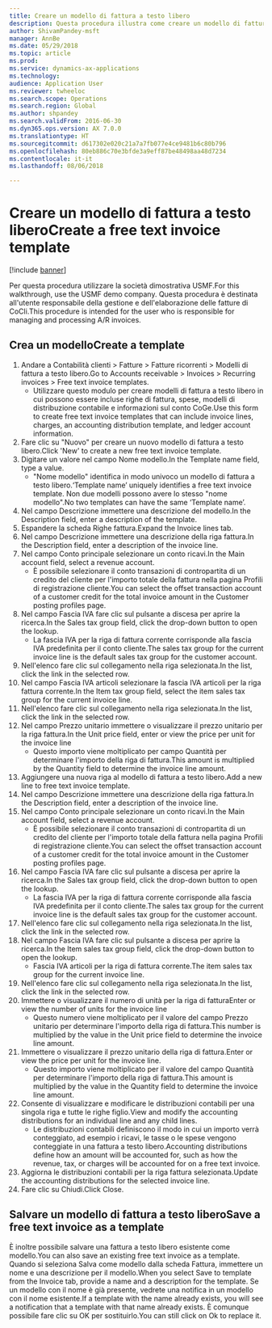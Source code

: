 ```yaml
--- 
title: Creare un modello di fattura a testo libero
description: Questa procedura illustra come creare un modello di fattura a testo libero.
author: ShivamPandey-msft
manager: AnnBe
ms.date: 05/29/2018
ms.topic: article
ms.prod: 
ms.service: dynamics-ax-applications
ms.technology: 
audience: Application User
ms.reviewer: twheeloc
ms.search.scope: Operations
ms.search.region: Global
ms.author: shpandey
ms.search.validFrom: 2016-06-30
ms.dyn365.ops.version: AX 7.0.0
ms.translationtype: HT
ms.sourcegitcommit: d617302e020c21a7a7fb077e4ce9481b6c80b796
ms.openlocfilehash: 80eb886c70e3bfde3a9eff87be48498aa48d7234
ms.contentlocale: it-it
ms.lasthandoff: 08/06/2018

---
```

# <a name="create-a-free-text-invoice-template"></a><span data-ttu-id="7e89a-103">Creare un modello di fattura a testo libero</span><span class="sxs-lookup"><span data-stu-id="7e89a-103">Create a free text invoice template</span></span>

[!include [banner](../includes/banner.md)]

<span data-ttu-id="7e89a-104">Per questa procedura utilizzare la società dimostrativa USMF.</span><span class="sxs-lookup"><span data-stu-id="7e89a-104">For this walkthrough, use the USMF demo company.</span></span> <span data-ttu-id="7e89a-105">Questa procedura è destinata all'utente responsabile della gestione e dell'elaborazione delle fatture di CoCli.</span><span class="sxs-lookup"><span data-stu-id="7e89a-105">This procedure is intended for the user who is responsible for managing and processing A/R invoices.</span></span>

## <a name="create-a-template"></a><span data-ttu-id="7e89a-106">Crea un modello</span><span class="sxs-lookup"><span data-stu-id="7e89a-106">Create a template</span></span>

1. <span data-ttu-id="7e89a-107">Andare a Contabilità clienti > Fatture > Fatture ricorrenti > Modelli di fattura a testo libero.</span><span class="sxs-lookup"><span data-stu-id="7e89a-107">Go to Accounts receivable > Invoices > Recurring invoices > Free text invoice templates.</span></span>
    * <span data-ttu-id="7e89a-108">Utilizzare questo modulo per creare modelli di fattura a testo libero in cui possono essere incluse righe di fattura, spese, modelli di distribuzione contabile e informazioni sul conto CoGe.</span><span class="sxs-lookup"><span data-stu-id="7e89a-108">Use this form to create free text invoice templates that can include invoice lines, charges, an accounting distribution template, and ledger account information.</span></span>  
2. <span data-ttu-id="7e89a-109">Fare clic su "Nuovo" per creare un nuovo modello di fattura a testo libero.</span><span class="sxs-lookup"><span data-stu-id="7e89a-109">Click 'New' to create a new free text invoice template.</span></span>
3. <span data-ttu-id="7e89a-110">Digitare un valore nel campo Nome modello.</span><span class="sxs-lookup"><span data-stu-id="7e89a-110">In the Template name field, type a value.</span></span>
    * <span data-ttu-id="7e89a-111">"Nome modello" identifica in modo univoco un modello di fattura a testo libero.</span><span class="sxs-lookup"><span data-stu-id="7e89a-111">‘Template name’ uniquely identifies a free text invoice template.</span></span> <span data-ttu-id="7e89a-112">Non due modelli possono avere lo stesso "nome modello".</span><span class="sxs-lookup"><span data-stu-id="7e89a-112">No two templates can have the same ‘Template name’.</span></span>  
4. <span data-ttu-id="7e89a-113">Nel campo Descrizione immettere una descrizione del modello.</span><span class="sxs-lookup"><span data-stu-id="7e89a-113">In the Description field, enter a description of the template.</span></span>
5. <span data-ttu-id="7e89a-114">Espandere la scheda Righe fattura.</span><span class="sxs-lookup"><span data-stu-id="7e89a-114">Expand the Invoice lines tab.</span></span>
6. <span data-ttu-id="7e89a-115">Nel campo Descrizione immettere una descrizione della riga fattura.</span><span class="sxs-lookup"><span data-stu-id="7e89a-115">In the Description field, enter a description of the invoice line.</span></span>
7. <span data-ttu-id="7e89a-116">Nel campo Conto principale selezionare un conto ricavi.</span><span class="sxs-lookup"><span data-stu-id="7e89a-116">In the Main account field, select a revenue account.</span></span>
    * <span data-ttu-id="7e89a-117">È possibile selezionare il conto transazioni di contropartita di un credito del cliente per l'importo totale della fattura nella pagina Profili di registrazione cliente.</span><span class="sxs-lookup"><span data-stu-id="7e89a-117">You can select the offset transaction account of a customer credit for the total invoice amount in the Customer posting profiles page.</span></span>  
8. <span data-ttu-id="7e89a-118">Nel campo Fascia IVA fare clic sul pulsante a discesa per aprire la ricerca.</span><span class="sxs-lookup"><span data-stu-id="7e89a-118">In the Sales tax group field, click the drop-down button to open the lookup.</span></span>
    * <span data-ttu-id="7e89a-119">La fascia IVA per la riga di fattura corrente corrisponde alla fascia IVA predefinita per il conto cliente.</span><span class="sxs-lookup"><span data-stu-id="7e89a-119">The sales tax group for the current invoice line is the default sales tax group for the customer account.</span></span>  
9. <span data-ttu-id="7e89a-120">Nell'elenco fare clic sul collegamento nella riga selezionata.</span><span class="sxs-lookup"><span data-stu-id="7e89a-120">In the list, click the link in the selected row.</span></span>
10. <span data-ttu-id="7e89a-121">Nel campo Fascia IVA articoli selezionare la fascia IVA articoli per la riga fattura corrente.</span><span class="sxs-lookup"><span data-stu-id="7e89a-121">In the Item tax group field, select the item sales tax group for the current invoice line.</span></span>
11. <span data-ttu-id="7e89a-122">Nell'elenco fare clic sul collegamento nella riga selezionata.</span><span class="sxs-lookup"><span data-stu-id="7e89a-122">In the list, click the link in the selected row.</span></span>
12. <span data-ttu-id="7e89a-123">Nel campo Prezzo unitario immettere o visualizzare il prezzo unitario per la riga fattura.</span><span class="sxs-lookup"><span data-stu-id="7e89a-123">In the Unit price field, enter or view the price per unit for the invoice line</span></span>
    * <span data-ttu-id="7e89a-124">Questo importo viene moltiplicato per campo Quantità per determinare l'importo della riga di fattura.</span><span class="sxs-lookup"><span data-stu-id="7e89a-124">This amount is multiplied by the Quantity field to determine the invoice line amount.</span></span>  
13. <span data-ttu-id="7e89a-125">Aggiungere una nuova riga al modello di fattura a testo libero.</span><span class="sxs-lookup"><span data-stu-id="7e89a-125">Add a new line to free text invoice template.</span></span>
14. <span data-ttu-id="7e89a-126">Nel campo Descrizione immettere una descrizione della riga fattura.</span><span class="sxs-lookup"><span data-stu-id="7e89a-126">In the Description field, enter a description of the invoice line.</span></span>
15. <span data-ttu-id="7e89a-127">Nel campo Conto principale selezionare un conto ricavi.</span><span class="sxs-lookup"><span data-stu-id="7e89a-127">In the Main account field, select a revenue account.</span></span>
    * <span data-ttu-id="7e89a-128">È possibile selezionare il conto transazioni di contropartita di un credito del cliente per l'importo totale della fattura nella pagina Profili di registrazione cliente.</span><span class="sxs-lookup"><span data-stu-id="7e89a-128">You can select the offset transaction account of a customer credit for the total invoice amount in the Customer posting profiles page.</span></span>  
16. <span data-ttu-id="7e89a-129">Nel campo Fascia IVA fare clic sul pulsante a discesa per aprire la ricerca.</span><span class="sxs-lookup"><span data-stu-id="7e89a-129">In the Sales tax group field, click the drop-down button to open the lookup.</span></span>
    * <span data-ttu-id="7e89a-130">La fascia IVA per la riga di fattura corrente corrisponde alla fascia IVA predefinita per il conto cliente.</span><span class="sxs-lookup"><span data-stu-id="7e89a-130">The sales tax group for the current invoice line is the default sales tax group for the customer account.</span></span>  
17. <span data-ttu-id="7e89a-131">Nell'elenco fare clic sul collegamento nella riga selezionata.</span><span class="sxs-lookup"><span data-stu-id="7e89a-131">In the list, click the link in the selected row.</span></span>
18. <span data-ttu-id="7e89a-132">Nel campo Fascia IVA fare clic sul pulsante a discesa per aprire la ricerca.</span><span class="sxs-lookup"><span data-stu-id="7e89a-132">In the Item sales tax group field, click the drop-down button to open the lookup.</span></span>
    * <span data-ttu-id="7e89a-133">Fascia IVA articoli per la riga di fattura corrente.</span><span class="sxs-lookup"><span data-stu-id="7e89a-133">The item sales tax group for the current invoice line.</span></span>  
19. <span data-ttu-id="7e89a-134">Nell'elenco fare clic sul collegamento nella riga selezionata.</span><span class="sxs-lookup"><span data-stu-id="7e89a-134">In the list, click the link in the selected row.</span></span>
20. <span data-ttu-id="7e89a-135">Immettere o visualizzare il numero di unità per la riga di fattura</span><span class="sxs-lookup"><span data-stu-id="7e89a-135">Enter or view the number of units for the invoice line</span></span>
    * <span data-ttu-id="7e89a-136">Questo numero viene moltiplicato per il valore del campo Prezzo unitario per determinare l'importo della riga di fattura.</span><span class="sxs-lookup"><span data-stu-id="7e89a-136">This number is multiplied by the value in the Unit price field to determine the invoice line amount.</span></span>  
21. <span data-ttu-id="7e89a-137">Immettere o visualizzare il prezzo unitario della riga di fattura.</span><span class="sxs-lookup"><span data-stu-id="7e89a-137">Enter or view the price per unit for the invoice line.</span></span> 
    * <span data-ttu-id="7e89a-138">Questo importo viene moltiplicato per il valore del campo Quantità per determinare l'importo della riga di fattura.</span><span class="sxs-lookup"><span data-stu-id="7e89a-138">This amount is multiplied by the value in the Quantity field to determine the invoice line amount.</span></span>  
22. <span data-ttu-id="7e89a-139">Consente di visualizzare e modificare le distribuzioni contabili per una singola riga e tutte le righe figlio.</span><span class="sxs-lookup"><span data-stu-id="7e89a-139">View and modify the accounting distributions for an individual line and any child lines.</span></span>
    * <span data-ttu-id="7e89a-140">Le distribuzioni contabili definiscono il modo in cui un importo verrà conteggiato, ad esempio i ricavi, le tasse o le spese vengono conteggiate in una fattura a testo libero.</span><span class="sxs-lookup"><span data-stu-id="7e89a-140">Accounting distributions define how an amount will be accounted for, such as how the revenue, tax, or charges will be accounted for on a free text invoice.</span></span>  
23. <span data-ttu-id="7e89a-141">Aggiorna le distribuzioni contabili per la riga fattura selezionata.</span><span class="sxs-lookup"><span data-stu-id="7e89a-141">Update the accounting distributions for the selected invoice line.</span></span>
24. <span data-ttu-id="7e89a-142">Fare clic su Chiudi.</span><span class="sxs-lookup"><span data-stu-id="7e89a-142">Click Close.</span></span>

## <a name="save-a-free-text-invoice-as-a-template"></a><span data-ttu-id="7e89a-143">Salvare un modello di fattura a testo libero</span><span class="sxs-lookup"><span data-stu-id="7e89a-143">Save a free text invoice as a template</span></span>
<span data-ttu-id="7e89a-144">È inoltre possibile salvare una fattura a testo libero esistente come modello.</span><span class="sxs-lookup"><span data-stu-id="7e89a-144">You can also save an existing free text invoice as a template.</span></span> <span data-ttu-id="7e89a-145">Quando si seleziona Salva come modello dalla scheda Fattura, immettere un nome e una descrizione per il modello.</span><span class="sxs-lookup"><span data-stu-id="7e89a-145">When you select Save to template from the Invoice tab, provide a name and a description for the template.</span></span> <span data-ttu-id="7e89a-146">Se un modello con il nome è già presente, vedrete una notifica in un modello con il nome esistente.</span><span class="sxs-lookup"><span data-stu-id="7e89a-146">If a template with the name already exists, you will see a notification that a template with that name already exists.</span></span> <span data-ttu-id="7e89a-147">È comunque possibile fare clic su OK per sostituirlo.</span><span class="sxs-lookup"><span data-stu-id="7e89a-147">You can still click on Ok to replace it.</span></span> 

